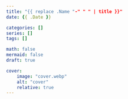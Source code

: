 ```yaml
---
title: "{{ replace .Name "-" " " | title }}"
date: {{ .Date }}

categories: []
series: []
tags: []

math: false
mermaid: false
draft: true

cover:
    image: "cover.webp"
    alt: "cover"
    relative: true
---
```


